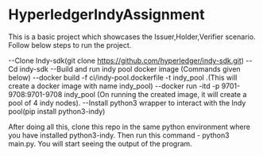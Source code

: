 # HyperledgerIndyAssignment

This is a basic project which showcases the Issuer,Holder,Verifier scenario. Follow below steps to run the project.

--Clone Indy-sdk(git clone https://github.com/hyperledger/indy-sdk.git)
--Cd indy-sdk
--Build and run indy  pool docker image (Commands given below)
  --docker build -f ci/indy-pool.dockerfile -t indy_pool .(This will create a docker image with name indy_pool)
  --docker run -itd -p 9701-9708:9701-9708 indy_pool (On running the created image, it will create a pool of 4 indy nodes).
--Install python3 wrapper to interact with the Indy pool(pip install python3-indy)

After doing all this, clone this repo in the same python environment where you have installed python3-indy. Then run this command - python3 main.py.
You will start seeing the output of the program.

